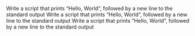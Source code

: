Write a script that prints “Hello, World”, followed by a new line to the standard output
Write a script that prints “Hello, World”, followed by a new line to the standard output
Write a script that prints “Hello, World”, followed by a new line to the standard output
